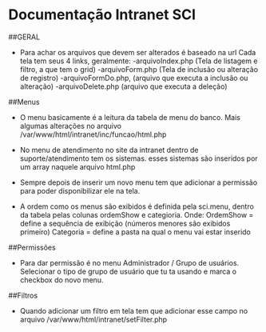 # Documentação Intranet SCI

##GERAL

 - Para achar os arquivos que devem ser alterados é baseado na url
	Cada tela tem seus 4 links, geralmente:
 	-arquivoIndex.php (Tela de listagem e filtro, a que tem o grid)
 	-arquivoForm.php (Tela de inclusão ou alteração de registro)
 	-arquivoFormDo.php, (arquivo que executa a inclusão ou alteração)
 	-arquivoDelete.php (arquivo que executa a deleção)

##Menus

 -  O menu basicamente é a leitura da tabela de menu do banco. 
Mais algumas alterações no arquivo /var/www/html/intranet/inc/funcao/html.php

 - No menu de atendimento no site da intranet dentro de suporte/atendimento tem os sistemas.
esses sistemas são inseridos por um array naquele arquivo html.php

 - Sempre depois de inserir um novo menu tem que adicionar a permissão para poder disponibilizar ele na tela.

 - A ordem como os menus são exibidos é definida pela sci.menu, dentro da tabela pelas colunas ordemShow e categioria.
Onde: OrdemShow = define a sequência de exibição (números menores são exibidos primeiro)
Categoria = define a pasta na qual o menu vai estar inserido

##Permissões

 - Para dar permissão é no menu Administrador / Grupo de usuários. 
Selecionar o tipo de grupo de usuário que tu ta usando e marca o checkbox do novo menu.


##Filtros 

 - Quando adicionar um filtro em tela tem que adicionar esse campo no arquivo /var/www/html/intranet/setFilter.php